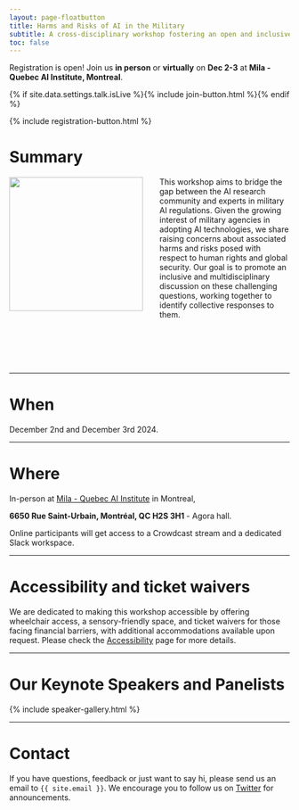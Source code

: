 ```yaml
---
layout: page-floatbutton
title: Harms and Risks of AI in the Military
subtitle: A cross-disciplinary workshop fostering an open and inclusive discussion on the challenges posed by AI applications for military purposes
toc: false
---
```


Registration is open! Join us **in person** or **virtually** on **Dec 2-3** at **Mila - Quebec AI Institute, Montreal**.

{% if site.data.settings.talk.isLive %}{% include join-button.html %}{% endif %}

{% include registration-button.html %}



# Summary

<img src="{{ site.logo }}" style="width:240px;vertical-align:middle;padding-right:30px;padding-bottom:10px;float:left">

This workshop aims to bridge the gap between the AI research community and experts in military AI regulations. Given the growing  interest of military agencies in adopting AI technologies, we share raising concerns about associated harms and risks posed with respect to human rights and global security. Our goal is to promote an inclusive and multidisciplinary discussion on these challenging questions, working together to identify collective responses to them. 

<br>
<br>
<br>
<br>

---

# When

December 2nd and December 3rd 2024.

---

# Where

In-person at [Mila - Quebec AI Institute](https://mila.quebec/) in Montreal,

**6650 Rue Saint-Urbain, Montréal, QC H2S 3H1** - Agora hall.

Online participants will get access to a Crowdcast stream and a dedicated Slack workspace.

---

# Accessibility and ticket waivers

We are dedicated to making this workshop accessible by offering wheelchair access, a sensory-friendly space, and ticket waivers for those facing financial barriers, with additional accommodations available upon request. Please check the [Accessibility](_pages/accessibility.md) page for more details.

---

# Our Keynote Speakers and Panelists

{% include speaker-gallery.html %}

---

<!-- # Our Sponsors -->

<!-- {% include sponsor-gallery.html %} -->

# Contact
If you have questions, feedback or just want to say hi, please send us an email to `{{ site.email }}`. We encourage you to follow us on [Twitter](https://twitter.com/HarmsRisksAIM) for announcements.
